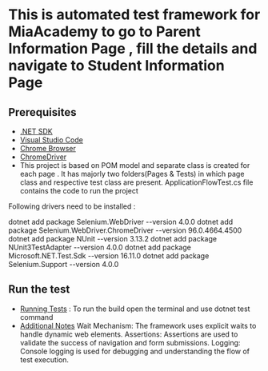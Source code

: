 # This is automated test framework for MiaAcademy to go to Parent Information Page , fill the details and navigate to Student Information Page
## Prerequisites

- [.NET SDK](https://dotnet.microsoft.com/download)
- [Visual Studio Code](https://visualstudio.microsoft.com/downloads/)
- [Chrome Browser](https://www.google.com/chrome/)
- [ChromeDriver](https://sites.google.com/a/chromium.org/chromedriver/)
- This project is based on POM model and separate class is created for each page . It has majorly two folders(Pages & Tests) in which page class and respective test class are present.
ApplicationFlowTest.cs file contains the code to run the project

Following drivers need to be installed :

dotnet add package Selenium.WebDriver --version 4.0.0
dotnet add package Selenium.WebDriver.ChromeDriver --version 96.0.4664.4500
dotnet add package NUnit --version 3.13.2
dotnet add package NUnit3TestAdapter --version 4.0.0
dotnet add package Microsoft.NET.Test.Sdk --version 16.11.0
dotnet add package Selenium.Support --version 4.0.0

## Run the test
- [Running Tests](#running-tests) : To run the build open the terminal and use dotnet test command 
- [Additional Notes](#additional-notes)
Wait Mechanism: The framework uses explicit waits to handle dynamic web elements.
Assertions: Assertions are used to validate the success of navigation and form submissions.
Logging: Console logging is used for debugging and understanding the flow of test execution.
